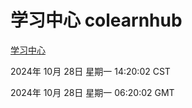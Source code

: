 # 学习中心 colearnhub
[学习中心](http://219.139.197.74:56308/colearnhub/)

2024年 10月 28日 星期一 14:20:02 CST

2024年 10月 28日 星期一 06:20:02 GMT
